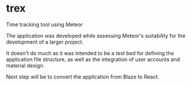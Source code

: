 # trex
Time tracking tool using Meteor

The application was developed while assessing Meteor's suitability for the development of a larger project.

It doesn't do much as it was intended to be a test bed for defining the application file structure,
as well as the integration of user accounts and material design.

Next step will be to convert the application from Blaze to React. 
